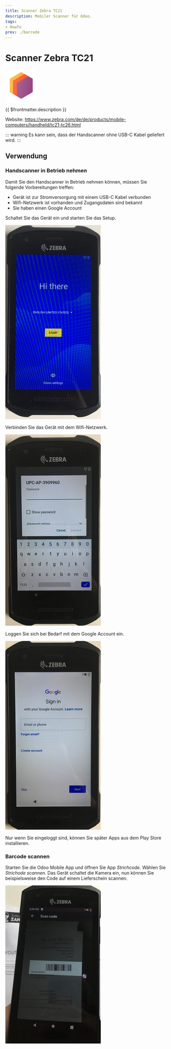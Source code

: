 ```yaml
---
title: Scanner Zebra TC21
description: Mobiler Scanner für Odoo.
tags:
- HowTo
prev: ./barcode
---
```

# Scanner Zebra TC21
![icons_odoo_stock](attachments/icons_odoo_stock.png)

{{ $frontmatter.description }}

Website: <https://www.zebra.com/de/de/products/mobile-computers/handheld/tc21-tc26.html>

::: warning
Es kann sein, dass der Handscanner ohne USB-C Kabel geliefert wird.
:::

## Verwendung

### Handscanner in Betrieb nehmen

Damit Sie den Handscanner in Betrieb nehmen können, müssen Sie folgende Vorbereitungen treffen:

* Gerät ist zur Stromversorgung mit einem USB-C Kabel verbunden
* Wifi-Netzwerk ist vorhanden und Zugangsdaten sind bekannt 
* Sie haben einen Google Account

Schaltet Sie das Gerät ein und starten Sie das Setup.

![](attachments/Handscanner%20Zebra%20TC21%20Setup.jpg)

Verbinden Sie das Gerät mit dem Wifi-Netzwerk.

![](attachments/Handscanner%20Zebra%20TC21%20Wifi.jpg)

Loggen Sie sich bei Bedarf mit dem Google Account ein.

![](attachments/Handscanner%20Zebra%20TC21%20Google%20Login.jpg)

Nur wenn Sie eingeloggt sind, können Sie später Apps aus dem Play Store installieren.

### Barcode scannen

Starten Sie die Odoo Mobile App und öffnen Sie App *Strichcode*. Wählen Sie *Strichode scannen*. Das Gerät schaltet die Kamera ein, nun können Sie beispielsweise den Code auf einem Lieferschein scannen.

![](attachments/Handscanner%20Zebra%20TC21%20Scan.jpg)

